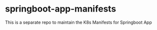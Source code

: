 # springboot-app-manifests
This is a separate repo to maintain the K8s Manifests for Springboot App
